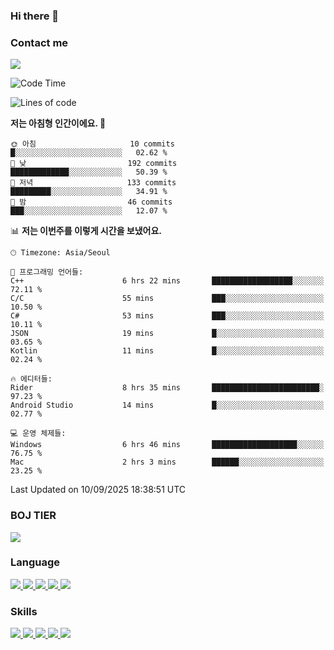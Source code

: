 ### Hi there 👋

<!-- Contact me-->
### Contact me
<a href="mailto:hiko1931@gmail.com">
    <img src="https://img.shields.io/badge/Gmail-D14836?logo=gmail&logoColor=white">
</a>

<!--START_SECTION:waka-->
![Code Time](http://img.shields.io/badge/Code%20Time-586%20hrs%2046%20mins-blue)

![Lines of code](https://img.shields.io/badge/%EC%A0%80%EB%8A%94%20%EC%97%AC%ED%83%9C%EA%B9%8C%EC%A7%80%20-3.2%20million%20%EC%A4%84%EC%9D%98%20%EC%BD%94%EB%93%9C%EB%A5%BC%20%EC%9E%91%EC%84%B1%ED%96%88%EC%96%B4%EC%9A%94.-blue)

**저는 아침형 인간이에요. 🐤** 

```text
🌞 아침                     10 commits          █░░░░░░░░░░░░░░░░░░░░░░░░   02.62 % 
🌆 낮　                     192 commits         █████████████░░░░░░░░░░░░   50.39 % 
🌃 저녁                     133 commits         █████████░░░░░░░░░░░░░░░░   34.91 % 
🌙 밤　                     46 commits          ███░░░░░░░░░░░░░░░░░░░░░░   12.07 % 
```


📊 **저는 이번주를 이렇게 시간을 보냈어요.** 

```text
🕑︎ Timezone: Asia/Seoul

💬 프로그래밍 언어들: 
C++                      6 hrs 22 mins       ██████████████████░░░░░░░   72.11 % 
C/C                      55 mins             ███░░░░░░░░░░░░░░░░░░░░░░   10.50 % 
C#                       53 mins             ███░░░░░░░░░░░░░░░░░░░░░░   10.11 % 
JSON                     19 mins             █░░░░░░░░░░░░░░░░░░░░░░░░   03.65 % 
Kotlin                   11 mins             █░░░░░░░░░░░░░░░░░░░░░░░░   02.24 % 

🔥 에디터들: 
Rider                    8 hrs 35 mins       ████████████████████████░   97.23 % 
Android Studio           14 mins             █░░░░░░░░░░░░░░░░░░░░░░░░   02.77 % 

💻 운영 체제들: 
Windows                  6 hrs 46 mins       ███████████████████░░░░░░   76.75 % 
Mac                      2 hrs 3 mins        ██████░░░░░░░░░░░░░░░░░░░   23.25 % 
```


 Last Updated on 10/09/2025 18:38:51 UTC
<!--END_SECTION:waka-->

<!-- BOJ -->
### BOJ TIER
[![](http://mazassumnida.wtf/api/v2/generate_badge?boj=swifter)](https://solved.ac/swifter)

### Language
<a href="https://java.com">
    <img src="https://img.shields.io/badge/Java-007396?logo=java&logoColor=white">
</a>
<a href="https://kotlinlang.org">
    <img src="https://img.shields.io/badge/Kotlin-7F52FF?logo=kotlin&logoColor=white">
</a>
<a href="https://developer.mozilla.org/ko/docs/Web/JavaScript">
    <img src="https://img.shields.io/badge/JavaScript-F7DF1E?logo=javascript&logoColor=white">
</a>
<a href="https://isocpp.org/">
    <img src="https://img.shields.io/badge/C++-00599C?logo=cplusplus&logoColor=white">
</a>
<a href="https://learn.microsoft.com/ko-kr/dotnet/csharp/">
    <img src="https://img.shields.io/badge/csharp-239120?logo=csharp&logoColor=white">
</a>


### Skills
<a href="https://developer.android.com">
    <img src="https://img.shields.io/badge/Android-3DDC84?logo=android&logoColor=white">
</a>
<a href="https://reactivex.io">
    <img src="https://img.shields.io/badge/ReactiveX-B7178C?logo=ReactiveX&logoColor=white">
</a>
<a href="https://nodejs.org">
    <img src="https://img.shields.io/badge/Node.js-339933?logo=node.js&logoColor=white">
</a>
<a href="https://unity.com/kr">
    <img src="https://img.shields.io/badge/unity-FFFFFF?logo=unity&logoColor=black">
</a>
<a href="https://www.unrealengine.com/ko">
    <img src="https://img.shields.io/badge/unrealengine-0E1128?logo=unrealengine&logoColor=white">
</a>
